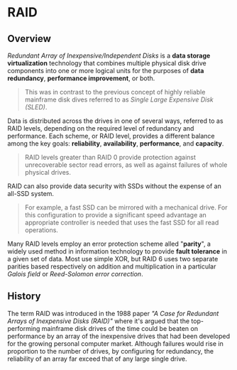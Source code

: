 # RAID

## Overview

*Redundant Array of Inexpensive/Independent Disks* is a **data storage virtualization** technology that combines multiple physical disk drive components into one or more logical units for the purposes of **data redundancy**, **performance improvement**, or both.

> This was in contrast to the previous concept of highly reliable mainframe disk dives referred to as *Single Large Expensive Disk (SLED)*.

Data is distributed across the drives in one of several ways, referred to as RAID levels, depending on the required level of redundancy and performance. Each scheme, or RAID level, provides a different balance among the key goals: **reliability**, **availability**, **performance**, and **capacity**.

> RAID levels greater than RAID 0 provide protection against unrecoverable sector read errors, as well as against failures of whole physical drives.

RAID can also provide data security with SSDs without the expense of an all-SSD system.

> For example, a fast SSD can be mirrored with a mechanical drive. For this configuration to provide a significant speed advantage an appropriate controller is needed that uses the fast SSD for all read operations.

Many RAID levels employ an error protection scheme alled "**parity**", a widely used method in information technology to provide **fault tolerance** in a given set of data. Most use simple XOR, but RAID 6 uses two separate parities based respectively on addition and multiplication in a particular *Galois field* or *Reed-Solomon error correction*.

## History

The term RAID was introduced in the 1988 paper *"A Case for Redundant Arrays of Inexpensive Disks (RAID)"* where it's argued that the top-performing mainframe disk drives of the time could be beaten on performance by an array of the inexpensive drives that had been developed for the growing personal computer market. Although failures would rise in proportion to the number of drives, by configuring for redundancy, the reliability of an array far exceed that of any large single drive.

